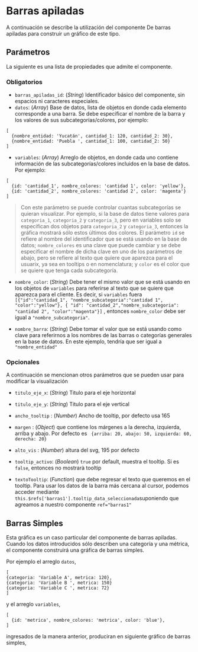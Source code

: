# Barras apiladas

<barras-apiladas-ejemplo-basico/>

A continuación se describe la utilización del componente De barras apiladas para construir un gráfico de este tipo.

## Parámetros

La siguiente es una lista de propiedades que admite el componente.

### Obligatorios

* `barras_apiladas_id`: (_String_) Identificador básico del componente, sin espacios ni caracteres especiales.
* `datos`: (_Array_) Base de datos, lista de objetos en donde cada elemento corresponde a una barra. Se debe especificar
  el nombre de la barra y los valores de sus subcategorías/colores, por ejemplo:

```
[
  {nombre_entidad: 'Yucatán', cantidad_1: 120, cantidad_2: 30}, 
  {nombre_entidad: 'Puebla ', cantidad_1: 100, cantidad_2: 50}
]
```

* `variables`:  (_Array_) Arreglo de objetos, en donde cada uno contiene información de las subcategorías/colores
  incluidos en la base de datos. Por ejemplo:

```
[
  {id: 'cantidad_1', nombre_colores: 'cantidad 1', color: 'yellow'},
  {id: 'cantidad_2', nombre_colores: 'cantidad 2', color: 'magenta'}
]
``` 

> Con este parámetro se puede controlar cuantas subcategorías se quieran visualizar. Por ejemplo, si la base de datos 
> tiene valores para `categoria_1`, `categoria_2` y `categoria_3`, pero en variables solo se especifican dos objetos 
> para `categoria_2` y `categoria_3`, entonces la gráfica mostrará sólo estos últimos dos colores. El parámetro `id` 
> se refiere al nombre del identificador que se está usando en la base de datos; `nombre_colores` es una clave que 
> puede cambiar y se debe especificar el nombre de dicha clave en uno de los parámetros de abajo, pero se refiere 
> al texto que quiere que aparezca para el usuarix, ya sea en tooltips o en nomenclatura; y `color` es el color que 
> se quiere que tenga cada subcategoría.

* `nombre_color`: (_String_) Debe tener el mismo valor que se está usando en los objetos de `variables` para referirse
  al texto que se quiere que aparezca para el cliente. Es decir, si `variables`
  fuera `[{"id":"cantidad_1", "nombre_subcategoria":"cantidad 1", "color":"yellow"}, {
"id": "cantidad_2","nombre_subcategoria": "cantidad 2", "color":"magenta"}]`
  , entonces `nombre_color` debe ser igual a `"nombre_subcategoria"`.

* `nombre_barra`: (_String_) Debe tomar el valor que se está usando como clave para referirnos a los nombres de las
  barras o categorías generales en la base de datos. En este ejemplo, tendría que ser igual a `"nombre_entidad"`

### Opcionales

A continuación se mencionan otros parámetros que se pueden usar para modificar la visualización

* `titulo_eje_x`: (_String_) Titulo para el eje horizontal
* `titulo_eje_y`: (_String_) Titulo para el eje vertical

* `ancho_tooltip` : (_Number_) Ancho de tooltip, por defecto usa 165
* `margen` : (_Object_) que contiene los márgenes a la derecha, izquierda, arriba y abajo. Por defecto
  es ` {arriba: 20, abajo: 50, izquierda: 60, derecha: 20}`
* `alto_vis` : (_Number_) altura del svg, 195 por defecto
* `tooltip_activo`: (_Boolean_) `true` por default, muestra el tooltip. Si es `false`, entonces no mostrarà tooltip
* `textoTooltip`: (_Function_) que debe regresar el texto que queremos en el tooltip. Para usar los datos de la barra
  más cercana al cursor, podemos acceder mediante `this.$refs['barras1'].tooltip_data_seleccionada`suponiendo que
  agreamos a nuestro componente `ref="barras1"`

## Barras Simples

Esta gráfica es un caso particular del componente de barras apiladas. Cuando los datos introducidos sólo describen una 
categoría y una métrica, el componente construirá una gráfica de barras simples.

Por ejemplo el arreglo `datos`,

```
[
{categoria: 'Variable A', metrica: 120},
{categoria: 'Variable B ', metrica: 150}
{categoria: 'Variable C ', metrica: 72}
]
```

y el arreglo `variables`,

```
[
  {id: 'metrica', nombre_colores: 'metrica', color: 'blue'},
]
``` 

ingresados de la manera anterior, produciran en siguiente gráfico de barras simples,

<barras-apiladas-ejemplo-simples/>

